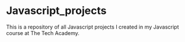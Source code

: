 # Javascript_projects

This is a repository of all Javascript projects I created in my Javascript course at The Tech Academy.
